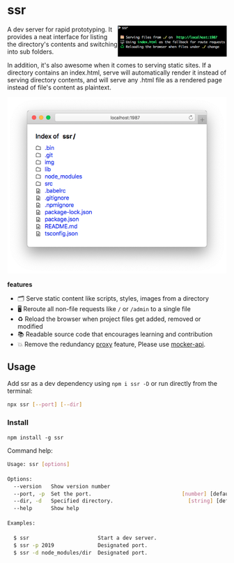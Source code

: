 # ssr

<img align="right" width="250" src="./img/ssr.png">

A dev server for rapid prototyping. It provides a neat interface for listing the directory's contents and switching into sub folders.

In addition, it's also awesome when it comes to serving static sites. If a directory contains an index.html, serve will automatically render it instead of serving directory contents, and will serve any .html file as a rendered page instead of file's content as plaintext.

<img src="./img/ssr-safari.png">

**features**

- 🗂 Serve static content like scripts, styles, images from a directory
- 🖥 Reroute all non-file requests like `/` or `/admin` to a single file
- ♻️ Reload the browser when project files get added, removed or modified
- 📚 Readable source code that encourages learning and contribution
- 💥 Remove the redundancy [proxy](https://github.com/jaywcjlove/mocker-api) feature, Please use [mocker-api](https://github.com/jaywcjlove/mocker-api).

## Usage

Add ssr as a dev dependency using `npm i ssr -D` or run directly from the terminal:

```bash
npx ssr [--port] [--dir]
```
### Install

```
npm install -g ssr 
```

Command help:

```bash
Usage: ssr [options]

Options:
  --version   Show version number                                      [boolean]
  --port, -p  Set the port.                             [number] [default: 1987]
  --dir, -d   Specified directory.                        [string] [default: ""]
  --help      Show help                                                [boolean]

Examples:

  $ ssr                      Start a dev server.
  $ ssr -p 2019              Designated port.
  $ ssr -d node_modules/dir  Designated port.
```
